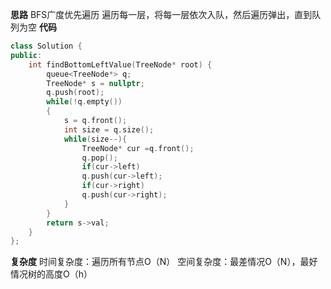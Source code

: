 **思路**
BFS广度优先遍历
遍历每一层，将每一层依次入队，然后遍历弹出，直到队列为空
**代码**
```C++
class Solution {
public:
    int findBottomLeftValue(TreeNode* root) {
        queue<TreeNode*> q;
        TreeNode* s = nullptr;
        q.push(root);
        while(!q.empty())
        {
            s = q.front();
            int size = q.size();
            while(size--){
                TreeNode* cur =q.front();
                q.pop();
                if(cur->left)
                q.push(cur->left);
                if(cur->right)
                q.push(cur->right);
            }
        }
        return s->val;
    }
};
```
**复杂度**
时间复杂度：遍历所有节点O（N）
空间复杂度：最差情况O（N），最好情况树的高度O（h）
